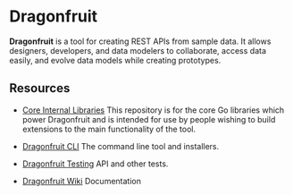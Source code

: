 # Dragonfruit

**Dragonfruit** is a tool for creating REST APIs from sample data. It allows designers, developers, and data modelers to collaborate, access data easily, and evolve data models while creating prototypes.

## Resources

-   [Core Internal Libraries](https://github.com/ideo/dragonfruit/) This repository is for the core Go libraries which power Dragonfruit and is intended for use by people wishing to build extensions to the main functionality of the tool.

-   [Dragonfruit CLI](https://github.com/ideo/dragonfruit-cli/) The command line tool and installers.

-   [Dragonfruit Testing](https://github.com/ideo/dragonfruit-testing/) API and other tests.

-   [Dragonfruit Wiki](https://github.com/ideo/dragonfruit/wiki) Documentation
